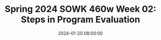 ---
layout: single_presentation
name: spring-2024-sowk-460w-week-02-steps-in-program-evaluation.md
title: "Spring 2024 SOWK 460w Week 02: Steps in Program Evaluation"
date:  2024-01-20 08:00:00
presentation_id: QFGkyD
permalink: /QFGkyD/
redirect_from:
  - /presentations/QFGkyD/spring-2024-sowk-460w-week-02-steps-in-program-evaluation
slides: 
  - slide_name: deck-12043-large-0.jpeg
    slide_text: >
      <p>3 2 1
      Steps in Program Evaluation Week 02
      Spring 2024 SOWK 460w
      Jacob Campbell, Ph.D. LICSW at Heritage University</p>
      
  - slide_name: deck-12043-large-1.jpeg
    slide_text: >
      <p>SOWK 460w Week 02 Plan What we will be covering today Why progr m ev lu tion s
      process
      The steps involved in progr m ev lu tion Getting settled with the progr m ev lu tion ssignment
      SOWK 460w Spring 2024
      a
      a
      a
      a
      a
      a
      a
      a
      a
      a
      a
      a
      a
      a
      a
      a
      J cob C mpbell, Ph.D. LICSW t Herit ge University</p>
      
  - slide_name: deck-12043-large-2.jpeg
    slide_text: >
      <ol start="5">
      <li>Social Workers’ Ethical Responsibilities to the Social Work Profession 5.02 Evaluation and Research Think, P ir, Sh re • Wh t st nds st nds out to you from this section? • Wh t re w ys th t you im gine ful illing this in your c reer?
      Code of Ethics J cob C mpbell, Ph.D. LICSW t Herit ge University
      a
      a
      a
      a
      a
      a
      a
      a
      a
      a
      a
      a
      a
      a
      a
      a
      a
      f
      a
      a
      SOWK 460w Spring 2024
      (N tion l Associ tion of Soci l Workers, 2021)</li>
      </ol>
      
  - slide_name: deck-12043-large-3.jpeg
    slide_text: >
      <p>Why Program Evaluation What it can mean for us and our agencies
      (K pp &amp; Anderson, 2010)
      Improve Imp ct
      Ethic l Oblig tion
      Support Funding
      Improve skills Identify Needs
      a
      a
      a
      a
      a
      a
      a
      a
      a
      a
      a
      a
      J cob C mpbell, Ph.D. LICSW t Herit ge University
      Advoc te for Progr m Cl rify Progr m
      SOWK 460w Spring 2024</p>
      
  - slide_name: deck-12043-large-4.jpeg
    slide_text: >
      <p>Is program evaluation an essential of taking a social justice approach? Divide into groups of 5 or 6. Within this group determine bout h lf of you to be in greement nd h lf to rgue g inst K pp nd Anderson (2010) ssertion th t progr m ev lu tion is n essenti l element of soci l justice. T ke 5 min to m ke pl n of potenti l rguments. Join b ck with your l rger group nd sh re your rguments.
      a
      a
      a
      a
      a
      a
      a
      a
      a
      a
      a
      a
      a
      a
      a
      a
      a
      a
      a
      a
      a
      a
      a
      a
      a
      a
      a
      a
      a
      a
      a
      a
      a
      a
      Photo by Tim M rsh ll on Unspl sh a
      a
      Social Justice and Program Evaluation
      J cob C mpbell, Ph.D. LICSW t Herit ge University SOWK 460w Spring 2024</p>
      
  - slide_name: deck-12043-large-5.jpeg
    slide_text: >
      <p>Identify Ev lu tion Question
      Conceptu lize Question
      Pick nd De ine Method
      Oper tion lize Question
      D t Collection
      Select S mple
      (K pp &amp; Anderson, 2010)
      A Flow Chart
      Steps in an Program Evaluation a
      a
      a
      f
      a
      a
      a
      a
      a
      a
      a
      a
      a
      a
      a
      a
      a
      a
      a
      a
      a
      a
      J cob C mpbell, Ph.D. LICSW t Herit ge University
      D t M n gement &amp; An lysis
      Utiliz tion of Inform tion
      SOWK 460w Spring 2024</p>
      
  - slide_name: deck-12043-large-6.jpeg
    slide_text: >
      <p>The gener l focus of the project is st ted in the form of rese rch question.
      1
      Identify Ev lu tion Question
      Conceptu lize Question
      Pick nd De ine Method
      Oper tion lize Question
      D t Collection
      Select S mple
      (K pp &amp; Anderson, 2010)
      A Flow Chart
      Steps in an Program Evaluation a
      a
      a
      a
      a
      a
      a
      f
      a
      a
      a
      a
      a
      a
      a
      a
      a
      a
      a
      a
      a
      a
      a
      a
      a
      a
      J cob C mpbell, Ph.D. LICSW t Herit ge University
      D t M n gement &amp; An lysis
      Utiliz tion of Inform tion
      SOWK 460w Spring 2024</p>
      
  - slide_name: deck-12043-large-7.jpeg
    slide_text: >
      <p>1
      2
      Conceptu lize Question
      Oper tion lize Question (K pp &amp; Anderson, 2010)
      A Flow Chart
      Steps in an Program Evaluation a
      a
      a
      a
      a
      a
      a
      a
      f
      a
      a
      a
      a
      a
      a
      a
      a
      a
      a
      a
      f
      a
      a
      a
      a
      a
      a
      a
      ff
      a
      a
      a
      a
      a
      J cob C mpbell, Ph.D. LICSW t Herit ge University
      Identify Ev lu tion Question
      • ThePick keynd concepts in the De ine Method ev lu tion question re cl ri ied
      Select S mple
      • A cle Dr conceptu t Collectionl fr mework is chosen fter considering di erent ppro ches D t M n gement &amp; An lysis
      Utiliz tion of Inform tion
      SOWK 460w Spring 2024</p>
      
  - slide_name: deck-12043-large-8.jpeg
    slide_text: >
      <p>Speci ic concepts of the ev lu tion question re de ined.
      1
      Identify Ev lu tion Question
      2
      Conceptu lize Question
      Pick nd De ine Method
      3
      Oper tion lize Question
      D t Collection
      Select S mple
      (K pp &amp; Anderson, 2010)
      A Flow Chart
      Steps in an Program Evaluation a
      a
      f
      a
      f
      a
      a
      a
      a
      a
      a
      a
      a
      a
      f
      a
      a
      a
      a
      a
      a
      a
      a
      a
      a
      a
      a
      J cob C mpbell, Ph.D. LICSW t Herit ge University
      D t M n gement &amp; An lysis
      Utiliz tion of Inform tion
      SOWK 460w Spring 2024</p>
      
  - slide_name: deck-12043-large-9.jpeg
    slide_text: >
      <p>Identify Ev lu tion Question
      4 2
      Conceptu lize Question
      Pick nd De ine Method
      3
      Oper tion lize Question
      D t Collection
      Reviewing rchiv l d t Group designs nd methodsSelect S mple Qu lit tive designs nd pplic tions Consumer s tisf ction
      (K pp &amp; Anderson, 2010)
      A Flow Chart
      Steps in an Program Evaluation a
      a
      a
      a
      a
      a
      a
      a
      a
      a
      f
      a
      a
      a
      a
      a
      a
      a
      a
      a
      a
      a
      a
      a
      a
      a
      a
      a
      a
      a
      a
      a
      J cob C mpbell, Ph.D. LICSW t Herit ge University
      a
      a
      1
      D t M n gement &amp; An lysis
      Utiliz tion of Inform tion
      SOWK 460w Spring 2024</p>
      
  - slide_name: deck-12043-large-10.jpeg
    slide_text: >
      <p>1
      Identify Ev lu tion Question
      5
      4 2
      Conceptu lize Question
      Pick nd De ine Method
      3
      Oper tion lize Question
      D t Collection
      (K pp &amp; Anderson, 2010)
      A Flow Chart
      Steps in an Program Evaluation a
      a
      a
      a
      a
      f
      a
      a
      a
      a
      a
      a
      a
      a
      a
      a
      a
      a
      a
      a
      a
      a
      a
      a
      a
      a
      a
      a
      J cob C mpbell, Ph.D. LICSW t Herit ge University
      Select S mple
      Ev lu tion p rticip nts/d t collected
      D t M n gement &amp; An lysis
      Utiliz tion of Inform tion
      SOWK 460w Spring 2024</p>
      
  - slide_name: deck-12043-large-11.jpeg
    slide_text: >
      <p>1
      Identify Ev lu tion Question
      5
      4 2
      Conceptu lize Question
      3
      Oper tion lize Question
      Pick nd De ine Method
      6
      Select S mple
      D t Collection
      (K pp &amp; Anderson, 2010)
      A Flow Chart
      Steps in an Program Evaluation a
      a
      a
      f
      a
      a
      a
      a
      a
      a
      a
      a
      a
      a
      a
      a
      a
      a
      a
      a
      a
      a
      J cob C mpbell, Ph.D. LICSW t Herit ge University
      D t M n gement &amp; An lysis
      Utiliz tion of Inform tion
      SOWK 460w Spring 2024</p>
      
  - slide_name: deck-12043-large-12.jpeg
    slide_text: >
      <p>Speci ic concepts of the ev lu tion question re de ined.
      1
      Identify Ev lu tion Question
      5
      4 2
      Conceptu lize Question
      3
      Oper tion lize Question
      Pick nd De ine Method
      6
      D t Collection
      7
      D t M n gement &amp; An lysis
      Select S mple
      (K pp &amp; Anderson, 2010)
      A Flow Chart
      Steps in an Program Evaluation a
      a
      f
      a
      f
      a
      a
      a
      a
      a
      a
      a
      a
      a
      f
      a
      a
      a
      a
      a
      a
      a
      a
      a
      a
      a
      a
      J cob C mpbell, Ph.D. LICSW t Herit ge University
      Utiliz tion of Inform tion
      SOWK 460w Spring 2024</p>
      
  - slide_name: deck-12043-large-13.jpeg
    slide_text: >
      <p>1
      Identify Ev lu tion Question
      5
      4 2
      Conceptu lize Question
      3
      Oper tion lize Question
      Pick nd De ine Method
      6
      Select S mple
      D t Collection
      (K pp &amp; Anderson, 2010)
      A Flow Chart
      Steps in an Program Evaluation a
      a
      a
      a
      f
      a
      a
      a
      a
      a
      a
      a
      a
      a
      a
      a
      a
      a
      a
      a
      a
      a
      a
      a
      J cob C mpbell, Ph.D. LICSW t Herit ge University
      7
      8
      D t M n gement &amp; An lysis
      Utiliz tion of Inform tion
      The use of inform tion for service improvement is prim ry. SOWK 460w Spring 2024</p>
      
  - slide_name: deck-12043-large-14.jpeg
    slide_text: >
      <p>1
      Identify Ev lu tion Question
      5
      4 2
      Conceptu lize Question
      3
      Oper tion lize Question
      Pick nd De ine Method
      6
      D t Collection
      7
      D t M n gement &amp; An lysis
      Select S mple
      (K pp &amp; Anderson, 2010)
      A Flow Chart
      Steps in an Program Evaluation a
      a
      a
      f
      a
      a
      a
      a
      a
      a
      a
      a
      a
      a
      a
      a
      a
      a
      a
      a
      a
      a
      J cob C mpbell, Ph.D. LICSW t Herit ge University
      8
      Utiliz tion of Inform tion
      SOWK 460w Spring 2024</p>
      
  - slide_name: deck-12043-large-15.jpeg
    slide_text: >
      <p>Thinking About Research Projects Where is your pr cticum t? (Tell bout gency nd ctivities) Working in Circles
      Wh t re some of the things th t you re doing nd le rning t your pr cticums?
      Respect the t lking piece Spe k from the he rt Listen from the he rt Trust th t you know wh t to s y S y just enough
      Wh t re ide s of potenti l progr m ev lu tions th t you could im gine t your pr cticum pl cement
      (Cli ord, 2013)
      a
      a
      a
      a
      a
      a
      a
      a
      a
      a
      a
      a
      a
      a
      a
      a
      a
      a
      a
      a
      a
      a
      a
      a
      a
      a
      a
      a
      a
      a
      a
      a
      a
      ff
      a
      a
      a
      J cob C mpbell, Ph.D. LICSW t Herit ge University
      a
      a
      Practicums and Evaluation Ideas
      SOWK 460w Spring 2024</p>
      
  - slide_name: deck-12043-large-16.jpeg
    slide_text: >
      <p>Developing A Learning Team • Wh t kind of qu lities would we be looking for or consider to h ve n e ective le rning te m • Wh t is import nt for us ll to do s p rt of our te m
      It Takes Di erent Parts and Pieces
      Photo by Mouriz l Z tiv on Unspl sh
      J cob C mpbell, Ph.D. LICSW t Herit ge University
      a
      a
      a
      a
      a
      a
      a
      a
      a
      a
      a
      a
      a
      a
      a
      a
      a
      a
      a
      ff
      a
      ff
      a
      SOWK 460w Spring 2024</p>
      
  - slide_name: deck-12043-large-17.jpeg
    slide_text: >
      <p>as an Assignment
      St rting week ive
      10 Individu l Weekly Journ l Entries
      Group Work Pl n for the Progr m Ev lu tion Agency Logic Model
      Includes ev lu tion design nd d t collection with t sks nd de dlines ssigned to group members
      The logic model looks t how progr m is implemented through underst nding the progr m’s resources, st ctivities, progr m processes, nd outcomes (often fr med s immedi te, intermedi te, nd long-r nge)
      Executive Summ ry Includes introduction, logic model, ethic l fr mework, methods, d t / indings, n rr tive/discussion, nd references
      a
      a
      a
      a
      a
      a
      a
      a
      ff
      a
      a
      a
      a
      a
      a
      a
      a
      a
      a
      a
      a
      a
      a
      f
      a
      a
      a
      a
      a
      a
      a
      a
      a
      a
      a
      ff
      a
      a
      a
      f
      a
      a
      a
      a
      a
      a
      a
      a
      a
      Group Present tion Inviting gency st
      nd university f culty
      SOWK 460w Spring 2024
      J cob C mpbell, Ph.D. LICSW t Herit ge University
      a
      􁤑
      􀐕
      a
      a
      􀉅
      􁒮
      Program Evaluation</p>
      
  - slide_name: deck-12043-large-18.jpeg
    slide_text: >
      <p>What to do for week three… CITI Rese rch Ethics nd Compli nce Tr ining
      Re ding Quiz
      Re d K pp nd Anderson (2010) Ch pters 3 nd 4
      Forum Questions
      a
      a
      a
      a
      a
      a
      a
      a
      a
      a
      a
      a
      a
      J cob C mpbell, Ph.D. LICSW t Herit ge University
      a
      􁅁􁏵
      􀿩
      Next Week is Asynchronous
      SOWK 460w Spring 2024</p>
      
presentation_description: >
  <p>Program evaluation is an ethical obligation to us as social workers, but also beneficial to staff, agencies, and clients. During week two of this course, we will focus on the why of program evaluation and an overview of the evaluative process. We will also pick our learning teams for the program evaluation you will conduct this semester. The following is the agenda for the class session:</p>
  <ul>
  <li>Why program evaluation as a process</li>
  <li>The steps involved in program evaluation</li>
  <li>Getting settled with the program evaluation assignment</li>
  </ul>
  
downloadable_slides: deck-12043.pdf
slides_count: 19
header:
  teaser: deck-12043-thumb-0.jpeg
presentation_video:
location: "Heritage University"
tags:
  - Heritage University
  - BASW Program
  - SOWK 460w
---